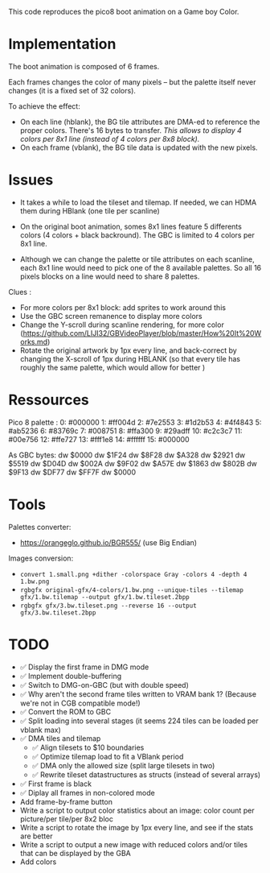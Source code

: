 This code reproduces the pico8 boot animation on a Game boy Color.

Implementation
==============

The boot animation is composed of 6 frames.

Each frames changes the color of many pixels – but the palette itself never changes (it is a fixed set of 32 colors).

To achieve the effect:

- On each line (hblank), the BG tile attributes are DMA-ed to reference the proper colors. There's 16 bytes to transfer.
  _This allows to display 4 colors per 8x1 line (instead of 4 colors per 8x8 block)._
- On each frame (vblank), the BG tile data is updated with the new pixels.

Issues
======

- It takes a while to load the tileset and tilemap.
 If needed, we can HDMA them during HBlank (one tile per scanline)

- On the original boot animation, somes 8x1 lines feature 5 differents colors (4 colors + black backround). The GBC is limited to 4 colors per 8x1 line.
- Although we can change the palette or tile attributes on each scanline, each 8x1 line would need to pick one of the 8 available palettes. So all 16 pixels blocks on a line would need to share 8 palettes.

Clues :

- For more colors per 8x1 block: add sprites to work around this
- Use the GBC screen remanence to display more colors
- Change the Y-scroll during scanline rendering, for more color (https://github.com/LIJI32/GBVideoPlayer/blob/master/How%20It%20Works.md)
- Rotate the original artwork by 1px every line, and back-correct by changing the X-scroll of 1px during HBLANK (so that every tile has roughly the same palette, which would allow for better )

Ressources
==========

Pico 8 palette :
0: #000000
1: #ff004d
2: #7e2553
3: #1d2b53
4: #4f4843
5: #ab5236
6: #83769c
7: #008751
8: #ffa300
9: #29adff
10: #c2c3c7
11: #00e756
12: #ffe727
13: #fff1e8
14: #ffffff
15: #000000

As GBC bytes:
dw $0000
dw $1F24
dw $8F28
dw $A328
dw $2921
dw $5519
dw $D04D
dw $002A
dw $9F02
dw $A57E
dw $1863
dw $802B
dw $9F13
dw $DF77
dw $FF7F
dw $0000


Tools
=====

Palettes converter:
- https://orangeglo.github.io/BGR555/ (use Big Endian)

Images conversion:
- `convert 1.small.png +dither -colorspace Gray -colors 4 -depth 4 1.bw.png`
- `rgbgfx original-gfx/4-colors/1.bw.png --unique-tiles --tilemap gfx/1.bw.tilemap --output gfx/1.bw.tileset.2bpp`
- `rgbgfx gfx/3.bw.tileset.png --reverse 16 --output gfx/3.bw.tileset.2bpp`

TODO
====

- ✅ Display the first frame in DMG mode
- ✅ Implement double-buffering
- ✅ Switch to DMG-on-GBC (but with double speed)
- ✅ Why aren't the second frame tiles written to VRAM bank 1?
 (Because we're not in CGB compatible mode!)
- ✅ Convert the ROM to GBC
- ✅ Split loading into several stages (it seems 224 tiles can be loaded per vblank max)
- ✅ DMA tiles and tilemap
  - ✅ Align tilesets to $10 boundaries
  - ✅ Optimize tilemap load to fit a VBlank period
  - ✅ DMA only the allowed size (split large tilesets in two)
  - ✅ Rewrite tileset datastructures as structs (instead of several arrays)
- ✅ First frame is black
- ✅ Diplay all frames in non-colored mode
- Add frame-by-frame button
- Write a script to output color statistics about an image: color count per picture/per tile/per 8x2 bloc
- Write a script to rotate the image by 1px every line, and see if the stats are better
- Write a script to output a new image with reduced colors and/or tiles that can be displayed by the GBA
- Add colors
